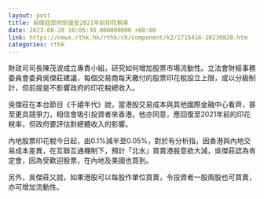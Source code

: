 ```yaml
---
layout: post
title: 吳傑莊認同恢復至2021年前印花稅率
date: 2023-08-28 10:05:38.000000000 +08:00
link: https://news.rthk.hk/rthk/ch/component/k2/1715416-20230828.htm
categories: rthk
---
```


財政司司長陳茂波成立專責小組，研究如何增加股票巿場流動性。立法會財經事務委員會委員吳傑莊建議，每個交易商每天繳付的股票印花稅設立上限，或以分級制計，但前提是不影響政府的印花稅總收入。

吳傑莊在本台節目《千禧年代》說，當港股交易成本與其他國際金融中心看齊，甚至更具競爭力，相信會吸引投資者來香港。他亦同意，應回復至2021年前的印花稅率，但政府要評估對總體收入的影響。

內地股票印花稅今日起，由0.1%減半至0.05%，對於有分析指，因香港與內地交易成本差異，在互聯互通機制下，預計「北水」買賣港股意欲大減，吳傑莊認為肯定會，因為受歡迎股票，在內地及美國也買到。

另外，吳傑莊又說，如果港股可以每股作單位買賣，令投資者一股兩股也可買賣，亦可增加流動性。
